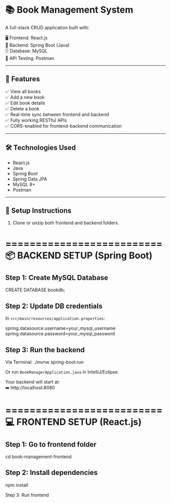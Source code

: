 📚 Book Management System
==============================

A full-stack CRUD application built with:

🖥️ Frontend: React.js  
🔧 Backend: Spring Boot (Java)  
🗄️ Database: MySQL  
🧪 API Testing: Postman

------------------------------
📌 Features
------------------------------
✅ View all books  
✅ Add a new book  
✅ Edit book details  
✅ Delete a book  
✅ Real-time sync between frontend and backend  
✅ Fully working RESTful APIs  
✅ CORS-enabled for frontend-backend communication

------------------------------
🛠️ Technologies Used
------------------------------
- React.js
- Java
- Spring Boot
- Spring Data JPA
- MySQL 8+
- Postman

------------------------------
🔧 Setup Instructions
------------------------------

1. Clone or unzip both frontend and backend folders.

==========================
📦 BACKEND SETUP (Spring Boot)
==========================

Step 1: Create MySQL Database
-----------------------------
CREATE DATABASE bookdb;

Step 2: Update DB credentials
-----------------------------
In `src/main/resources/application.properties`:

  spring.datasource.username=your_mysql_username  
  spring.datasource.password=your_mysql_password

Step 3: Run the backend
-----------------------------
Via Terminal:
  ./mvnw spring-boot:run

Or run `BookManagerApplication.java` in IntelliJ/Eclipse.

Your backend will start at:  
➡️ http://localhost:8080

==========================
💻 FRONTEND SETUP (React.js)
==========================

Step 1: Go to frontend folder
-----------------------------
cd book-management-frontend

Step 2: Install dependencies
-----------------------------
npm install

Step 3: Run frontend
